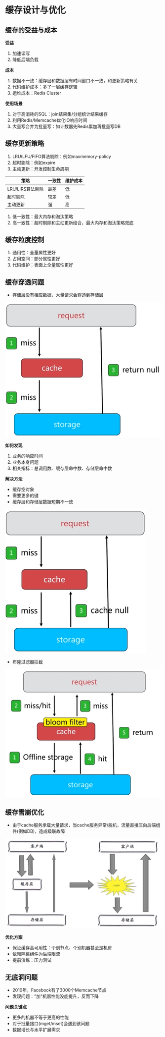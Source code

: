 # 缓存设计与优化

## 缓存的受益与成本

**受益**

1. 加速读写
2. 降低后端负载

**成本**

1. 数据不一致：缓存层和数据层有时间窗口不一致，和更新策略有关
2. 代码维护成本：多了一层缓存逻辑
3. 运维成本：Redis Cluster

**使用场景**

1. 对于高消耗的SQL：join结果集/分组统计结果缓存
2. 利用Redis/Memcache优化IO响应时间
3. 大量写合并为批量写：如计数器先Redis累加再批量写DB

## 缓存更新策略

1. LRU/LFU/FIFO算法剔除：例如maxmemory-policy
2. 超时剔除：例如expire
3. 主动更新：开发控制生命周期

| 策略 | 一致性 | 维护成本 |
| --- | --- | --- |
| LRU/LIRS算法剔除 | 最差 | 低 |
| 超时剔除 | 较差 | 低 |
| 主动更新 | 强 | 高 |

1. 低一致性：最大内存和淘汰策略
2. 高一致性：超时剔除和主动更新结合，最大内存和淘汰策略兜底

## 缓存粒度控制

1. 通用性：全量属性更好
2. 占用空间：部分属性更好
3. 代码维护：表面上全量属性更好

## 缓存穿透问题

- 存储层没有相应数据，大量请求会穿透到存储层

![缓存穿透](assets/11-1.png)

**如何发现**

1. 业务的响应时间
2. 业务本身问题
3. 相关指标：总调用数、缓存层命中数、存储层命中数

**解决方法**

- 缓存空对象
- 需要更多的键
- 缓存层和存储层数据短期不一致

![缓存空对象](assets/11-2.png)

- 布隆过滤器拦截

![布隆过滤器拦截](assets/11-3.png)

## 缓存雪崩优化

- 由于cache服务承载大量请求，当cache服务异常/脱机，流量直接压向后端组件(例如DB)，造成级联故障

![缓存雪崩](assets/11-4.png)

**优化方案**

- 保证缓存高可用性：个别节点、个别机器甚至是机房
- 依赖隔离组件为后端限流
- 提前演练：压力测试

## 无底洞问题

- 2010年，Facebook有了3000个Memcache节点
- 发现问题："加"机器性能没能提升，反而下降

**问题关键点**

- 更多的机器不等于更高的性能
- 对于批量接口(mget/mset)会遇到该问题
- 数据增长与水平扩展需求